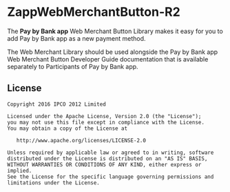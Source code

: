 # ZappWebMerchantButton-R2

The **Pay by Bank app** Web Merchant Button Library makes it easy for you to add Pay by Bank app as a new payment method.
 
The Web Merchant Library should be used alongside the Pay by Bank app Web Merchant Button Developer Guide documentation that is available separately to Participants of Pay by Bank app.


## License

```
Copyright 2016 IPCO 2012 Limited

Licensed under the Apache License, Version 2.0 (the "License");
you may not use this file except in compliance with the License.
You may obtain a copy of the License at

   http://www.apache.org/licenses/LICENSE-2.0

Unless required by applicable law or agreed to in writing, software
distributed under the License is distributed on an "AS IS" BASIS,
WITHOUT WARRANTIES OR CONDITIONS OF ANY KIND, either express or implied.
See the License for the specific language governing permissions and
limitations under the License.
